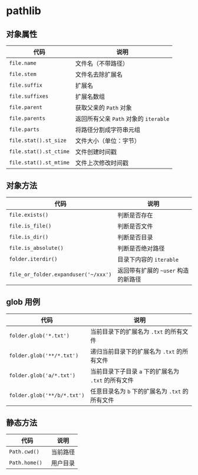 # pathlib


## 对象属性

| 代码                   | 说明                                  |
| ---------------------- | ------------------------------------- |
| `file.name`            | 文件名（不带路径）                    |
| `file.stem`            | 文件名去除扩展名                      |
| `file.suffix`          | 扩展名                                |
| `file.suffixes`        | 扩展名数组                            |
| `file.parent`          | 获取父亲的 `Path` 对象                |
| `file.parents`         | 返回所有父亲 `Path` 对象的 `iterable` |
| `file.parts`           | 将路径分割成字符串元组                |
| `file.stat().st_size`  | 文件大小（单位：字节）                |
| `file.stat().st_ctime` | 文件创建时间戳                        |
| `file.stat().st_mtime` | 文件上次修改时间戳                    |


## 对象方法

| 代码                                 | 说明                                |
| ------------------------------------ | ----------------------------------- |
| `file.exists()`                      | 判断是否存在                        |
| `file.is_file()`                     | 判断是否文件                        |
| `file.is_dir()`                      | 判断是否目录                        |
| `file.is_absolute()`                 | 判断是否绝对路径                    |
| `folder.iterdir()`                   | 目录下内容的 `iterable`             |
| `file_or_folder.expanduser('~/xxx')` | 返回带有扩展的 `~user` 构造的新路径 |


## glob 用例
| 代码                        | 说明                                                |
| --------------------------- | --------------------------------------------------- |
| `folder.glob('*.txt')`      | 当前目录下的扩展名为 `.txt` 的所有文件              |
| `folder.glob('**/*.txt')`   | 递归当前目录下的扩展名为 `.txt` 的所有文件          |
| `folder.glob('a/*.txt')`    | 当前目录下子目录 `a` 下的扩展名为 `.txt` 的所有文件 |
| `folder.glob('**/b/*.txt')` | 任意目录名为 `b` 下的扩展名为 `.txt` 的所有文件     |


## 静态方法

| 代码           | 说明     |
| -------------- | -------- |
| `Path.cwd() `  | 当前路径 |
| `Path.home() ` | 用户目录 |

